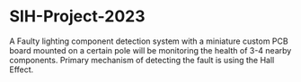 # SIH-Project-2023
A Faulty lighting component detection system with a miniature  custom PCB board mounted on a certain pole will be monitoring  the health of 3-4 nearby components. Primary mechanism of  detecting the fault is using the Hall Effect.

